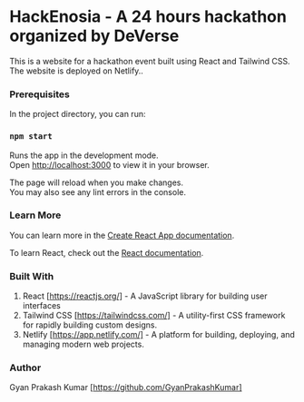 # HackEnosia - A 24 hours hackathon organized by DeVerse

This is a website for a hackathon event built using React and Tailwind CSS. The website is deployed on Netlify..

### Prerequisites

In the project directory, you can run:

### `npm start`

Runs the app in the development mode.\
Open [http://localhost:3000](http://localhost:3000) to view it in your browser.

The page will reload when you make changes.\
You may also see any lint errors in the console.

### Learn More

You can learn more in the [Create React App documentation](https://facebook.github.io/create-react-app/docs/getting-started).

To learn React, check out the [React documentation](https://reactjs.org/).

### Built With
1. React [https://reactjs.org/] - A JavaScript library for building user interfaces
2. Tailwind CSS [https://tailwindcss.com/] - A utility-first CSS framework for rapidly building custom designs.
3. Netlify [https://app.netlify.com/]  - A platform for building, deploying, and managing modern web projects.

### Author
Gyan Prakash Kumar [https://github.com/GyanPrakashKumar]
